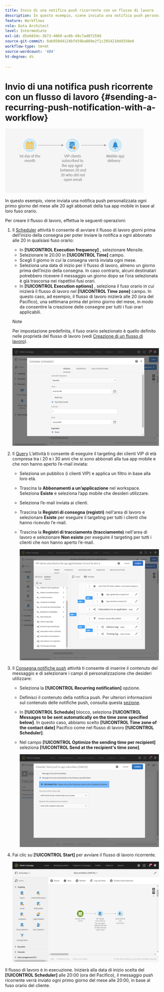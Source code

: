 ```yaml
---
title: Invio di una notifica push ricorrente con un flusso di lavoro
description: In questo esempio, viene inviata una notifica push personalizzata ogni primo giorno del mese alle 20 agli abbonati della tua app mobile in base al loro fuso orario
feature: Workflows
role: Data Architect
level: Intermediate
exl-id: d5e6034c-3673-4069-ac0b-49c7ad07259d
source-git-commit: 0ab950d4124bf459ba889e2f1c2954210dd350e0
workflow-type: tm+mt
source-wordcount: '484'
ht-degree: 4%

---
```


# Invio di una notifica push ricorrente con un flusso di lavoro {#sending-a-recurring-push-notification-with-a-workflow}

![](assets/wkf_push_example_1.png)

In questo esempio, viene inviata una notifica push personalizzata ogni primo giorno del mese alle 20 agli abbonati della tua app mobile in base al loro fuso orario.

Per creare il flusso di lavoro, effettua le seguenti operazioni:

1. Il [Scheduler](../../automating/using/scheduler.md) attività ti consente di avviare il flusso di lavoro giorni prima dell’inizio della consegna per poter inviare la notifica a ogni abbonato alle 20 in qualsiasi fuso orario:

   * In **[!UICONTROL Execution frequency]** , selezionare Mensile.
   * Selezionare le 20.00 in **[!UICONTROL Time]** campo.
   * Scegli il giorno in cui la consegna verrà inviata ogni mese.
   * Seleziona una data di inizio per il flusso di lavoro, almeno un giorno prima dell’inizio della consegna. In caso contrario, alcuni destinatari potrebbero ricevere il messaggio un giorno dopo se l’ora selezionata è già trascorsa nei rispettivi fusi orari.
   * In **[!UICONTROL Execution options]** , seleziona il fuso orario in cui inizierà il flusso di lavoro nel **[!UICONTROL Time zone]** campo. In questo caso, ad esempio, il flusso di lavoro inizierà alle 20 (ora del Pacifico), una settimana prima del primo giorno del mese, in modo da consentire la creazione delle consegne per tutti i fusi orari applicabili.

   >[!NOTE]
   >
   >Per impostazione predefinita, il fuso orario selezionato è quello definito nelle proprietà del flusso di lavoro (vedi [Creazione di un flusso di lavoro](../../automating/using/building-a-workflow.md)).

   ![](assets/wkf_push_example_5.png)

1. Il [Query](../../automating/using/query.md) L’attività ti consente di eseguire il targeting dei clienti VIP di età compresa tra i 20 e i 30 anni che si sono abbonati alla tua app mobile e che non hanno aperto l’e-mail inviata:

   * Seleziona un pubblico (i clienti VIP) e applica un filtro in base alla loro età.
   * Trascina la **Abbonamenti a un’applicazione** nel workspace. Seleziona **Esiste** e seleziona l’app mobile che desideri utilizzare.
   * Seleziona l’e-mail inviata ai clienti.
   * Trascina la **Registri di consegna (registri)** nell&#39;area di lavoro e selezionare **Esiste** per eseguire il targeting per tutti i clienti che hanno ricevuto l’e-mail.
   * Trascina la **Registri di tracciamento (tracciamento)** nell&#39;area di lavoro e selezionare **Non esiste** per eseguire il targeting per tutti i clienti che non hanno aperto l’e-mail.

     ![](assets/wkf_push_example_2.png)

1. Il [Consegna notifiche push](../../automating/using/push-notification-delivery.md) attività ti consente di inserire il contenuto del messaggio e di selezionare i campi di personalizzazione che desideri utilizzare:

   * Seleziona la **[!UICONTROL Recurring notification]** opzione.
   * Definisci il contenuto della notifica push. Per ulteriori informazioni sul contenuto delle notifiche push, consulta questa [sezione](../../channels/using/preparing-and-sending-a-push-notification.md).
   * In **[!UICONTROL Schedule]** blocco, seleziona **[!UICONTROL Messages to be sent automatically on the time zone specified below]**. In questo caso, abbiamo scelto **[!UICONTROL Time zone of the contact date]** Pacifico come nel flusso di lavoro **[!UICONTROL Scheduler]**.
   * Nel campo **[!UICONTROL Optimize the sending time per recipient]** seleziona **[!UICONTROL Send at the recipient's time zone]**.

     ![](assets/wkf_push_example_4.png)

1. Fai clic su **[!UICONTROL Start]** per avviare il flusso di lavoro ricorrente.

   ![](assets/wkf_push_example_3.png)

Il flusso di lavoro è in esecuzione. Inizierà alla data di inizio scelta del **[!UICONTROL Scheduler]** alle 20:00 (ora del Pacifico), il messaggio push ricorrente verrà inviato ogni primo giorno del mese alle 20:00, in base al fuso orario del cliente.
